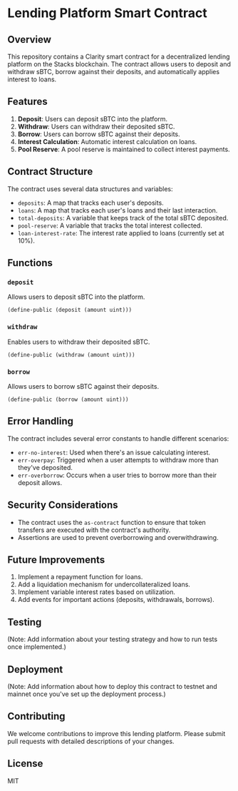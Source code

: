 # Lending Platform Smart Contract

## Overview

This repository contains a Clarity smart contract for a decentralized lending platform on the Stacks blockchain. The contract allows users to deposit and withdraw sBTC, borrow against their deposits, and automatically applies interest to loans.

## Features

1. **Deposit**: Users can deposit sBTC into the platform.
2. **Withdraw**: Users can withdraw their deposited sBTC.
3. **Borrow**: Users can borrow sBTC against their deposits.
4. **Interest Calculation**: Automatic interest calculation on loans.
5. **Pool Reserve**: A pool reserve is maintained to collect interest payments.

## Contract Structure

The contract uses several data structures and variables:

- `deposits`: A map that tracks each user's deposits.
- `loans`: A map that tracks each user's loans and their last interaction.
- `total-deposits`: A variable that keeps track of the total sBTC deposited.
- `pool-reserve`: A variable that tracks the total interest collected.
- `loan-interest-rate`: The interest rate applied to loans (currently set at 10%).

## Functions

### `deposit`

Allows users to deposit sBTC into the platform.

```clarity
(define-public (deposit (amount uint)))
```

### `withdraw`

Enables users to withdraw their deposited sBTC.

```clarity
(define-public (withdraw (amount uint)))
```

### `borrow`

Allows users to borrow sBTC against their deposits.

```clarity
(define-public (borrow (amount uint)))
```

## Error Handling

The contract includes several error constants to handle different scenarios:

- `err-no-interest`: Used when there's an issue calculating interest.
- `err-overpay`: Triggered when a user attempts to withdraw more than they've deposited.
- `err-overborrow`: Occurs when a user tries to borrow more than their deposit allows.

## Security Considerations

- The contract uses the `as-contract` function to ensure that token transfers are executed with the contract's authority.
- Assertions are used to prevent overborrowing and overwithdrawing.

## Future Improvements

1. Implement a repayment function for loans.
2. Add a liquidation mechanism for undercollateralized loans.
3. Implement variable interest rates based on utilization.
4. Add events for important actions (deposits, withdrawals, borrows).

## Testing

(Note: Add information about your testing strategy and how to run tests once implemented.)

## Deployment

(Note: Add information about how to deploy this contract to testnet and mainnet once you've set up the deployment process.)

## Contributing

We welcome contributions to improve this lending platform. Please submit pull requests with detailed descriptions of your changes.

## License

MIT